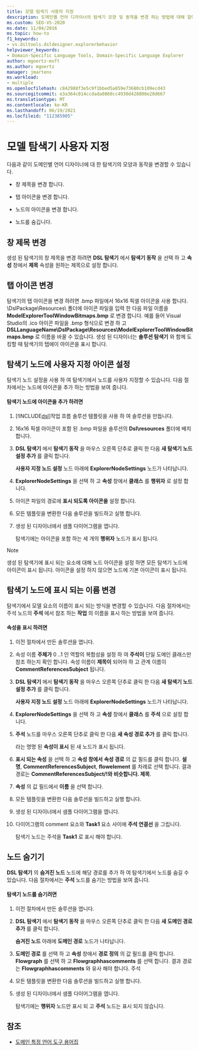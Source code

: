 ```yaml
---
title: 모델 탐색기 사용자 지정
description: 도메인별 언어 디자이너의 탐색기 모양 및 동작을 변경 하는 방법에 대해 알아봅니다.
ms.custom: SEO-VS-2020
ms.date: 11/04/2016
ms.topic: how-to
f1_keywords:
- vs.dsltools.dsldesigner.explorerbehavior
helpviewer_keywords:
- Domain-Specific Language Tools, Domain-Specific Language Explorer
author: mgoertz-msft
ms.author: mgoertz
manager: jmartens
ms.workload:
- multiple
ms.openlocfilehash: c842988f3e5c9f1bbed5a859e73680cb109ecd43
ms.sourcegitcommit: e3a364c014ccdada0860cc4930d428808e20d667
ms.translationtype: MT
ms.contentlocale: ko-KR
ms.lasthandoff: 06/19/2021
ms.locfileid: "112385905"
---
```

# <a name="customizing-the-model-explorer"></a>모델 탐색기 사용자 지정
다음과 같이 도메인별 언어 디자이너에 대 한 탐색기의 모양과 동작을 변경할 수 있습니다.

- 창 제목을 변경 합니다.

- 탭 아이콘을 변경 합니다.

- 노드의 아이콘을 변경 합니다.

- 노드를 숨깁니다.

## <a name="changing-the-window-title"></a>창 제목 변경
 생성 된 탐색기의 창 제목을 변경 하려면 **DSL 탐색기** 에서 **탐색기 동작** 을 선택 하 고 **속성** 창에서 **제목** 속성을 원하는 제목으로 설정 합니다.

## <a name="changing-the-tab-icon"></a>탭 아이콘 변경
 탐색기의 탭 아이콘을 변경 하려면 .bmp 파일에서 16x16 픽셀 아이콘을 사용 합니다. \DslPackage\Resources\ 폴더에 아이콘 파일을 입력 한 다음 파일 이름을 **ModelExplorerToolWindowBitmaps.bmp** 로 변경 합니다. 예를 들어 Visual Studio의 .ico 아이콘 파일을 .bmp 형식으로 변경 하 고 **DSLLanguageName\DslPackage\Resources\ModelExplorerToolWindowBitmaps.bmp** 로 이름을 바꿀 수 있습니다. 생성 된 디자이너는 **솔루션 탐색기** 와 함께 도킹할 때 탐색기의 탭에이 아이콘을 표시 합니다.

## <a name="setting-custom-icons-on-explorer-nodes"></a>탐색기 노드에 사용자 지정 아이콘 설정
 탐색기 노드 설정을 사용 하 여 탐색기에서 노드를 사용자 지정할 수 있습니다. 다음 절차에서는 노드에 아이콘을 추가 하는 방법을 보여 줍니다.

#### <a name="to-add-an-icon-to-an-explorer-node"></a>탐색기 노드에 아이콘을 추가 하려면

1. [!INCLUDE[dsl](../modeling/includes/dsl_md.md)]작업 흐름 솔루션 템플릿을 사용 하 여 솔루션을 만듭니다.

2. 16x16 픽셀 아이콘이 포함 된 .bmp 파일을 솔루션의 **Dsl\resources** 폴더에 배치 합니다.

3. **DSL 탐색기** 에서 **탐색기 동작** 을 마우스 오른쪽 단추로 클릭 한 다음 **새 탐색기 노드 설정 추가** 를 클릭 합니다.

    **사용자 지정 노드 설정** 노드 아래에 **ExplorerNodeSettings** 노드가 나타납니다.

4. **ExplorerNodeSettings** 을 선택 하 고 **속성** 창에서 **클래스** 를 **행위자** 로 설정 합니다.

5. 아이콘 파일의 경로에 **표시 되도록 아이콘을** 설정 합니다.

6. 모든 템플릿을 변환한 다음 솔루션을 빌드하고 실행 합니다.

7. 생성 된 디자이너에서 샘플 다이어그램을 엽니다.

    탐색기에는 아이콘을 포함 하는 세 개의 **행위자** 노드가 표시 됩니다.

> [!NOTE]
> 생성 된 탐색기에 표시 되는 요소에 대해 노드 아이콘을 설정 하면 모든 탐색기 노드에 아이콘이 표시 됩니다. 아이콘을 설정 하지 않으면 노드에 기본 아이콘이 표시 됩니다.

## <a name="changing-the-name-displayed-on-an-explorer-node"></a>탐색기 노드에 표시 되는 이름 변경
 탐색기에서 모델 요소의 이름이 표시 되는 방식을 변경할 수 있습니다. 다음 절차에서는 주석 노드의 **주석** 에서 참조 하는 **작업** 의 이름을 표시 하는 방법을 보여 줍니다.

#### <a name="to-display-a-property"></a>속성을 표시 하려면

1. 이전 절차에서 만든 솔루션을 엽니다.

2. 속성 이름 **주체가** 0 ..1 인 역할의 복합성을 설정 하 여 **주석이** 단일 도메인 클래스만 참조 하는지 확인 합니다. 속성 이름이 **제목이** 되어야 하 고 관계 이름이 **CommentReferencesSubject** 됩니다.

3. **DSL 탐색기** 에서 **탐색기 동작** 을 마우스 오른쪽 단추로 클릭 한 다음 **새 탐색기 노드 설정 추가** 를 클릭 합니다.

     **사용자 지정 노드 설정** 노드 아래에 **ExplorerNodeSettings** 노드가 나타납니다.

4. **ExplorerNodeSettings** 을 선택 하 고 **속성** 창에서 **클래스** 를 **주석** 으로 설정 합니다.

5. **주석** 노드를 마우스 오른쪽 단추로 클릭 한 다음 **새 속성 경로 추가** 를 클릭 합니다.

     라는 명명 된 **속성이 표시** 된 새 노드가 표시 됩니다.

6. **표시 되는 속성** 을 선택 하 고 **속성 창에서** **속성 경로** 의 값 필드를 클릭 합니다. **설명**, **CommentReferencesSubject**, **flowelement** 를 차례로 선택 합니다. 결과 경로는 **CommentReferencesSubject/!와 비슷합니다. 제목**.

7. **속성** 의 값 필드에서 **이름** 을 선택 합니다.

8. 모든 템플릿을 변환한 다음 솔루션을 빌드하고 실행 합니다.

9. 생성 된 디자이너에서 샘플 다이어그램을 엽니다.

10. 다이어그램의 comment 요소와 **Task1** 요소 사이에 **주석 연결선** 을 그립니다.

     탐색기 노드는 주석을 **Task1** 로 표시 해야 합니다.

## <a name="hiding-nodes"></a>노드 숨기기
 **DSL 탐색기** 의 **숨겨진 노드** 노드에 해당 경로를 추가 하 여 탐색기에서 노드를 숨길 수 있습니다. 다음 절차에서는 **주석** 노드를 숨기는 방법을 보여 줍니다.

#### <a name="to-hide-an-explorer-node"></a>탐색기 노드를 숨기려면

1. 이전 절차에서 만든 솔루션을 엽니다.

2. **DSL 탐색기** 에서 **탐색기 동작** 을 마우스 오른쪽 단추로 클릭 한 다음 **새 도메인 경로 추가** 를 클릭 합니다.

     **숨겨진 노드** 아래에 **도메인 경로** 노드가 나타납니다.

3. **도메인 경로** 를 선택 하 고 **속성** 창에서 **경로 정의** 의 값 필드를 클릭 합니다. **Flowgraph** 를 선택 하 고 **Flowgraphhascomments** 를 선택 합니다. 결과 경로는 **Flowgraphhascomments** 와 유사 해야 합니다. 주석

4. 모든 템플릿을 변환한 다음 솔루션을 빌드하고 실행 합니다.

5. 생성 된 디자이너에서 샘플 다이어그램을 엽니다.

     탐색기에는 **행위자** 노드만 표시 되 고 **주석** 노드는 표시 되지 않습니다.

## <a name="see-also"></a>참조

- [도메인 특정 언어 도구 용어집](/previous-versions/bb126564(v=vs.100))